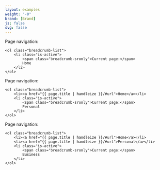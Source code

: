 ```yaml
---
layout: examples
weight: "-0"
brand: [Brand]
js: false
svg: false
---
```


<div class="breadcrumb">
	<span class="breadcrumb-sronly">Page navigation:</span>

	<ol class="breadcrumb-list">
		<li class="is-active">
			<span class="breadcrumb-sronly">Current page:</span>
			Home
		</li>
	</ol>
</div>

<div class="breadcrumb">
	<span class="breadcrumb-sronly">Page navigation:</span>

	<ol class="breadcrumb-list">
		<li><a href="{{ page.title | handleize }}/#url">Home</a></li>
		<li class="is-active">
			<span class="breadcrumb-sronly">Current page:</span>
			Personal
		</li>
	</ol>
</div>

<div class="breadcrumb">
	<span class="breadcrumb-sronly">Page navigation:</span>

	<ol class="breadcrumb-list">
		<li><a href="{{ page.title | handleize }}/#url">Home</a></li>
		<li><a href="{{ page.title | handleize }}/#url">Personal</a></li>
		<li class="is-active">
			<span class="breadcrumb-sronly">Current page:</span>
			Business
		</li>
	</ol>
</div>